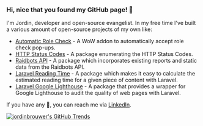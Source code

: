 ### Hi, nice that you found my GitHub page! 👋

I'm Jordin, developer and open-source evangelist. In my free time I've built a various amount of open-source projects of my own like:

- [Automatic Role Check](https://github.com/jordinbrouwer/AutomaticRoleCheck) - A WoW addon to automatically accept role check pop-ups.
- [HTTP Status Codes](https://github.com/logiek/http-status-codes) - A package enumerating the HTTP Status Codes.
- [Raidbots API](https://github.com/logiek/raidbots-api) - A package which incorporates existing reports and static data from the Raidbots API.
- [Laravel Reading Time](https://github.com/logiek/laravel-reading-time) - A package which makes it easy to calculate the estimated reading time for a given piece of content with Laravel.
- [Laravel Google Lighthouse](https://github.com/logiek/laravel-google-lighthouse) - A package that provides a wrapper for Google Lighthouse to audit the quality of web pages with Laravel.

If you have any 💬, you can reach me via [LinkedIn](https://www.linkedin.com/in/jordinbrouwer).

<a href="https://github.com/jordinbrouwer">
  <img alt="jordinbrouwer's GitHub Trends" src="https://api.githubtrends.io/user/svg/jordinbrouwer/repos?time_range=one_year&loc_metric=changed&theme=dark">
</a>
